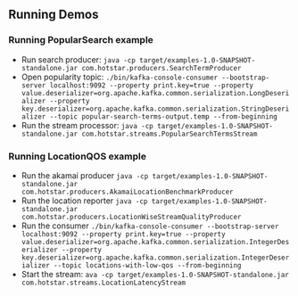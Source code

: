 ## Running Demos

### Running PopularSearch example
- Run search producer: `java -cp target/examples-1.0-SNAPSHOT-standalone.jar com.hotstar.producers.SearchTermProducer`
- Open popularity topic: `./bin/kafka-console-consumer --bootstrap-server localhost:9092 --property print.key=true --property value.deserializer=org.apache.kafka.common.serialization.LongDeserializer --property key.deserializer=org.apache.kafka.common.serialization.StringDeserializer --topic popular-search-terms-output.temp --from-beginning`
- Run the stream processor: `java -cp target/examples-1.0-SNAPSHOT-standalone.jar com.hotstar.streams.PopularSearchTermsStream`


### Running LocationQOS example
- Run the akamai producer `java -cp target/examples-1.0-SNAPSHOT-standalone.jar com.hotstar.producers.AkamaiLocationBenchmarkProducer`
- Run the location reporter `java -cp target/examples-1.0-SNAPSHOT-standalone.jar com.hotstar.producers.LocationWiseStreamQualityProducer`
- Run the consumer `./bin/kafka-console-consumer --bootstrap-server localhost:9092 --property print.key=true --property value.deserializer=org.apache.kafka.common.serialization.IntegerDeserializer --property key.deserializer=org.apache.kafka.common.serialization.IntegerDeserializer --topic locations-with-low-qos --from-beginning`
- Start the stream: `ava -cp target/examples-1.0-SNAPSHOT-standalone.jar com.hotstar.streams.LocationLatencyStream`

